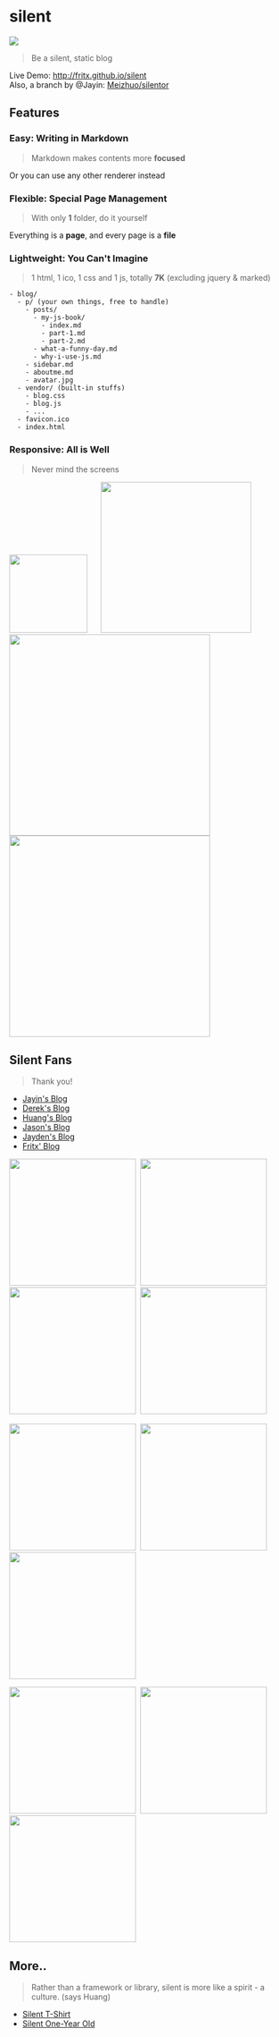 # silent

<img src="http://blog.fritx.me/p/projects/silent/pic/si1ent.png">

> Be a silent, static blog

Live Demo: <http://fritx.github.io/silent><br>
Also, a branch by @Jayin: [Meizhuo/silentor](https://github.com/Meizhuo/silentor)

## Features

### Easy: Writing in Markdown

> Markdown makes contents more **focused**

Or you can use any other renderer instead

### Flexible: Special Page Management

> With only **1** folder, do it yourself

Everything is a **page**, and every page is a **file**

### Lightweight: You Can't Imagine

> 1 html, 1 ico, 1 css and 1 js, totally **7K** (excluding jquery & marked)

```plain
- blog/
  - p/ (your own things, free to handle)
    - posts/
      - my-js-book/
        - index.md
        - part-1.md
        - part-2.md
      - what-a-funny-day.md
      - why-i-use-js.md
    - sidebar.md
    - aboutme.md
    - avatar.jpg
  - vendor/ (built-in stuffs)
    - blog.css
    - blog.js
    - ...
  - favicon.ico
  - index.html
```

### Responsive: All is Well

> Never mind the screens

<img src="http://blog.fritx.me/p/projects/silent/pic/Screenshot_from_2014-05-08_01-43-18.png" width="140">
&nbsp;&nbsp;&nbsp;&nbsp;
<img src="http://blog.fritx.me/p/projects/silent/pic/Screenshot_from_2014-05-08_01-56-27.png" width="270">

<img src="http://blog.fritx.me/p/projects/silent/pic/Screenshot_from_2014-05-08_01-48-37.png" width="360">

<img src="http://blog.fritx.me/p/projects/silent/pic/Screenshot_from_2014-05-08_01-50-42.png" width="360">

## Silent Fans

> Thank you!

- [Jayin's Blog](http://jayin.github.io)
- [Derek's Blog](http://derekgame2013.github.io/blog/)
- [Huang's Blog](http://huangruichang.github.io)
- [Jason's Blog](http://jacsonlee.github.io/Blog/)
- [Jayden's Blog](http://iamjayden.github.io)
- [Fritx' Blog](http://fritx.github.io/blog/)

<img height="227" src="pic/0-derek.JPG">&nbsp;
<img height="227" src="pic/1-jason.JPG">&nbsp;
<img height="227" src="pic/7-huang.JPG">&nbsp;
<img height="227" src="pic/2-jayin-0.JPG">

<img height="227" src="pic/2-jayin-1.JPG">&nbsp;
<img height="227" src="pic/4-jerry.JPG">&nbsp;
<img height="227" src="pic/8-water.JPG">

<img height="227" src="pic/5-jayden.JPG">&nbsp;
<img height="227" src="pic/6-xj.JPG">&nbsp;
<img height="227" src="pic/3-fritx.JPG">

## More..

> Rather than a framework or library, silent is more like a spirit - a culture. (says Huang)

- [Silent T-Shirt](http://udz.com/silent)
- [Silent One-Year Old](http://blog.fritx.me/?2015/05/silent-one-year-old)
